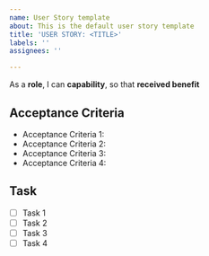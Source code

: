 ```yaml
---
name: User Story template
about: This is the default user story template
title: 'USER STORY: <TITLE>'
labels: ''
assignees: ''

---
```


As a **role**, I can **capability**, so that **received benefit**

## Acceptance Criteria
* Acceptance Criteria 1: 
* Acceptance Criteria 2: 
* Acceptance Criteria 3: 
* Acceptance Criteria 4:

## Task
- [ ] Task 1
- [ ] Task 2
- [ ] Task 3
- [ ] Task 4
